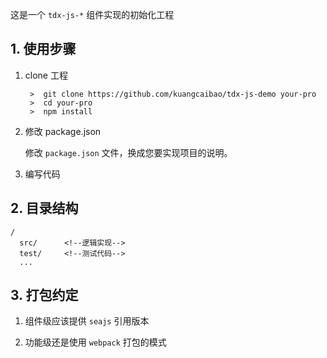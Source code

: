 这是一个 `tdx-js-*` 组件实现的初始化工程

## 1. 使用步骤

1. clone 工程

        >  git clone https://github.com/kuangcaibao/tdx-js-demo your-pro
        >  cd your-pro
        >  npm install

1. 修改 package.json

    修改 `package.json` 文件，换成您要实现项目的说明。

1. 编写代码

## 2. 目录结构

```
/
  src/      <!--逻辑实现-->
  test/     <!--测试代码-->
  ...
```

## 3. 打包约定

1. 组件级应该提供 `seajs` 引用版本

2. 功能级还是使用 `webpack` 打包的模式